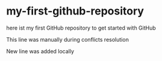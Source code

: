 # my-first-github-repository
here ist my first GitHub repository to get started with GitHub

This line was manually during conflicts resolution

New line was added locally